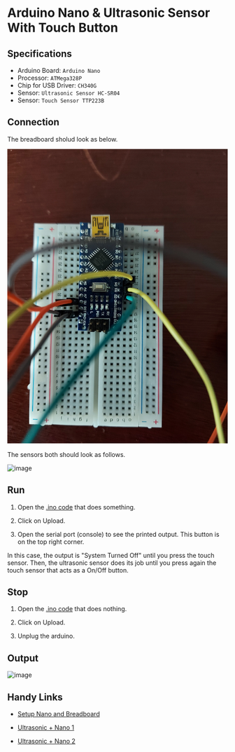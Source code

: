 # Arduino Nano & Ultrasonic Sensor With Touch Button

## Specifications

- Arduino Board: `Arduino Nano`
- Processor: `ATMega328P`
- Chip for USB Driver: `CH340G`
- Sensor: `Ultrasonic Sensor HC-SR04`
- Sensor: `Touch Sensor TTP223B`

## Connection

The breadboard sholud look as below. <br />

![image](https://github.com/the-other-mariana/circuits-workshop/blob/master/session07/media/breadboard.jpg?raw=true) <br />

The sensors both should look as follows. <br />

![image](https://github.com/the-other-mariana/circuits-workshop/blob/master/session07/media/sensors.jpg?raw=true) <br />

## Run

1. Open the [.ino code](https://github.com/the-other-mariana/circuits-workshop/blob/master/session07/ultrasonic-touch/ultrasonic-touch.ino) that does something.

2. Click on Upload.

3. Open the serial port (console) to see the printed output. This button is on the top right corner.

In this case, the output is "System Turned Off" until you press the touch sensor. Then, the ultrasonic sensor does its job until you press again the touch sensor that acts as a On/Off button.

## Stop

1. Open the [.ino code](https://github.com/the-other-mariana/circuits-workshop/blob/master/session06/null-sketch/null-sketch.ino) that does nothing.

2. Click on Upload.

3. Unplug the arduino.

## Output

![image](https://github.com/the-other-mariana/circuits-workshop/blob/master/session07/media/output.gif)

## Handy Links

- [Setup Nano and Breadboard](https://www.youtube.com/watch?v=lUQlKzOOBjI) <br />

- [Ultrasonic + Nano 1](https://www.youtube.com/watch?v=O4BICS0MlkA) <br />

- [Ultrasonic + Nano 2](https://www.youtube.com/watch?v=K3_dgs_Xk1I) <br />